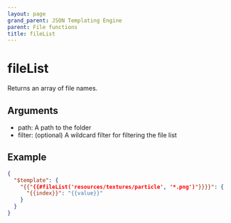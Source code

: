 ```yaml
---
layout: page
grand_parent: JSON Templating Engine
parent: File functions
title: fileList
---
```


# fileList

Returns an array of file names.

## Arguments

 - path: A path to the folder
 - filter: (optional) A wildcard filter for filtering the file list

## Example

```json
{
  "$template": {
    "{{"{{#fileList('resources/textures/particle', '*.png')"}}}}": {
      "{{index}}": "{{value}}"
    }
  }
}
```
